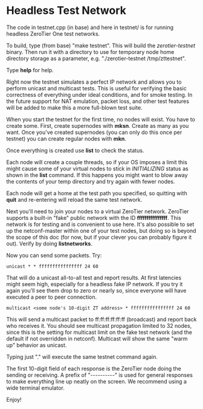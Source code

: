 Headless Test Network
======

The code in testnet.cpp (in base) and here in testnet/ is for running headless ZeroTier One test networks.

To build, type (from base) "make testnet". This will build the *zerotier-testnet* binary. Then run it with a directory to use for temporary node home directory storage as a parameter, e.g. "./zerotier-testnet /tmp/zttestnet".

Type **help** for help.

Right now the testnet simulates a perfect IP network and allows you to perform unicast and multicast tests. This is useful for verifying the basic correctness of everything under ideal conditions, and for smoke testing. In the future support for NAT emulation, packet loss, and other test features will be added to make this a more full-blown test suite.

When you start the testnet for the first time, no nodes will exist. You have to create some. First, create supernodes with **mksn**. Create as many as you want. Once you've created supernodes (you can only do this once per testnet) you can create regular nodes with **mkn**.

Once everything is created use **list** to check the status.

Each node will create a couple threads, so if your OS imposes a limit this might cause some of your virtual nodes to stick in *INITIALIZING* status as shown in the **list** command. If this happens you might want to blow away the contents of your temp directory and try again with fewer nodes.

Each node will get a home at the test path you specified, so quitting with **quit** and re-entering will reload the same test network.

Next you'll need to join your nodes to a virtual ZeroTier network. ZeroTier supports a built-in "fake" public network with the ID **ffffffffffffffff**. This network is for testing and is convenient to use here. It's also possible to set up the netconf-master within one of your test nodes, but doing so is beyond the scope of this doc (for now, but if your clever you can probably figure it out). Verify by doing **listnetworks**.

Now you can send some packets. Try:

    unicast * * ffffffffffffffff 24 60

That will do a unicast all-to-all test and report results. At first latencies might seem high, especially for a headless fake IP network. If you try it again you'll see them drop to zero or nearly so, since everyone will have executed a peer to peer connection.

    multicast <some node's 10-digit ZT address> * ffffffffffffffff 24 60

This will send a multicast packet to ff:ff:ff:ff:ff:ff (broadcast) and report back who receives it. You should see multicast propagation limited to 32 nodes, since this is the setting for multicast limit on the fake test network (and the default if not overridden in netconf). Multicast will show the same "warm up" behavior as unicast.

Typing just "." will execute the same testnet command again.

The first 10-digit field of each response is the ZeroTier node doing the sending or receiving. A prefix of "----------" is used for general responses to make everything line up neatly on the screen. We recommend using a wide terminal emulator.

Enjoy!
